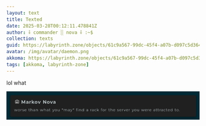 ```yaml
---
layout: text
title: Texted
date: 2025-03-28T00:12:11.478841Z
author: ⸸ commander ░ nova ⸸ :~$
collection: texts
guid: https://labyrinth.zone/objects/61c9a567-99dc-45f4-a07b-d097c5d3644a
avatar: /img/avatar/daemon.png
akkoma: https://labyrinth.zone/objects/61c9a567-99dc-45f4-a07b-d097c5d3644a
tags: [akkoma, labyrinth-zone]
---
```


<p>lol what</p><img src="/assets/text_media/3e04d1424c9b32280f3585ddb3e3ee5344227239a25c89c2acf853725f430382.png" alt="" />